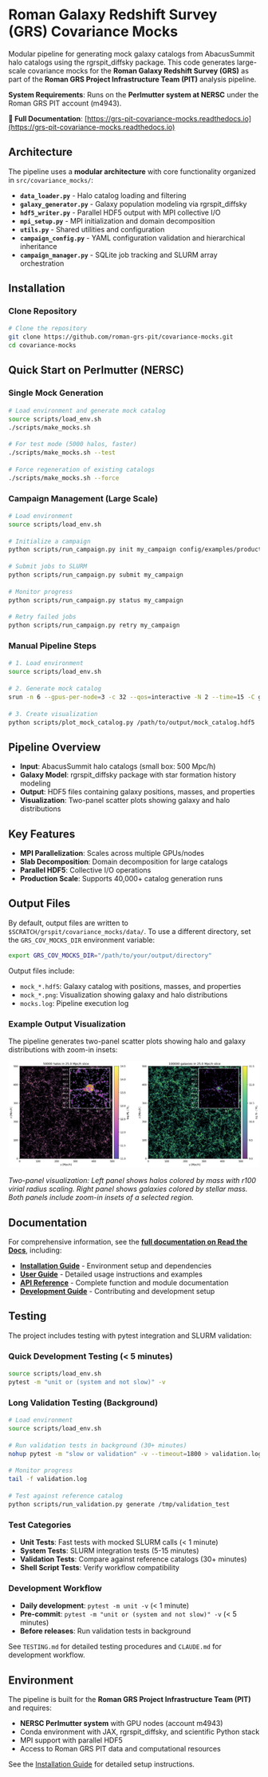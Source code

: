 # Roman Galaxy Redshift Survey (GRS) Covariance Mocks

Modular pipeline for generating mock galaxy catalogs from AbacusSummit halo catalogs using the rgrspit_diffsky package. This code generates large-scale covariance mocks for the **Roman Galaxy Redshift Survey (GRS)** as part of the **Roman GRS Project Infrastructure Team (PIT)** analysis pipeline.

**System Requirements**: Runs on the **Perlmutter system at NERSC** under the Roman GRS PIT account (m4943).

**📖 Full Documentation**: [https://grs-pit-covariance-mocks.readthedocs.io](https://grs-pit-covariance-mocks.readthedocs.io)

## Architecture

The pipeline uses a **modular architecture** with core functionality organized in `src/covariance_mocks/`:

- **`data_loader.py`** - Halo catalog loading and filtering
- **`galaxy_generator.py`** - Galaxy population modeling via rgrspit_diffsky
- **`hdf5_writer.py`** - Parallel HDF5 output with MPI collective I/O
- **`mpi_setup.py`** - MPI initialization and domain decomposition
- **`utils.py`** - Shared utilities and configuration
- **`campaign_config.py`** - YAML configuration validation and hierarchical inheritance
- **`campaign_manager.py`** - SQLite job tracking and SLURM array orchestration

## Installation

### Clone Repository

```bash
# Clone the repository
git clone https://github.com/roman-grs-pit/covariance-mocks.git
cd covariance-mocks
```

## Quick Start on Perlmutter (NERSC)

### Single Mock Generation

```bash
# Load environment and generate mock catalog
source scripts/load_env.sh
./scripts/make_mocks.sh

# For test mode (5000 halos, faster)
./scripts/make_mocks.sh --test

# Force regeneration of existing catalogs
./scripts/make_mocks.sh --force
```

### Campaign Management (Large Scale)

```bash
# Load environment
source scripts/load_env.sh

# Initialize a campaign
python scripts/run_campaign.py init my_campaign config/examples/production_campaign.yaml

# Submit jobs to SLURM
python scripts/run_campaign.py submit my_campaign

# Monitor progress
python scripts/run_campaign.py status my_campaign

# Retry failed jobs
python scripts/run_campaign.py retry my_campaign
```

### Manual Pipeline Steps

```bash
# 1. Load environment
source scripts/load_env.sh

# 2. Generate mock catalog
srun -n 6 --gpus-per-node=3 -c 32 --qos=interactive -N 2 --time=15 -C gpu -A m4943 python scripts/generate_single_mock.py nersc /path/to/output/directory

# 3. Create visualization
python scripts/plot_mock_catalog.py /path/to/output/mock_catalog.hdf5
```

## Pipeline Overview

- **Input**: AbacusSummit halo catalogs (small box: 500 Mpc/h)
- **Galaxy Model**: rgrspit_diffsky package with star formation history modeling
- **Output**: HDF5 files containing galaxy positions, masses, and properties
- **Visualization**: Two-panel scatter plots showing galaxy and halo distributions

## Key Features

- **MPI Parallelization**: Scales across multiple GPUs/nodes
- **Slab Decomposition**: Domain decomposition for large catalogs
- **Parallel HDF5**: Collective I/O operations
- **Production Scale**: Supports 40,000+ catalog generation runs

## Output Files

By default, output files are written to `$SCRATCH/grspit/covariance_mocks/data/`. To use a different directory, set the `GRS_COV_MOCKS_DIR` environment variable:

```bash
export GRS_COV_MOCKS_DIR="/path/to/your/output/directory"
```

Output files include:
- `mock_*.hdf5`: Galaxy catalog with positions, masses, and properties
- `mock_*.png`: Visualization showing galaxy and halo distributions
- `mocks.log`: Pipeline execution log

### Example Output Visualization

The pipeline generates two-panel scatter plots showing halo and galaxy distributions with zoom-in insets:

![Example Output](examples/halo_galaxy_scatter_AbacusSummit_small_c000_ph3000_z1.100.png)

*Two-panel visualization: Left panel shows halos colored by mass with r100 virial radius scaling. Right panel shows galaxies colored by stellar mass. Both panels include zoom-in insets of a selected region.*

## Documentation

For comprehensive information, see the **[full documentation on Read the Docs](https://grs-pit-covariance-mocks.readthedocs.io)**, including:

- **[Installation Guide](https://grs-pit-covariance-mocks.readthedocs.io/en/latest/installation.html)** - Environment setup and dependencies
- **[User Guide](https://grs-pit-covariance-mocks.readthedocs.io/en/latest/user_guide.html)** - Detailed usage instructions and examples
- **[API Reference](https://grs-pit-covariance-mocks.readthedocs.io/en/latest/api.html)** - Complete function and module documentation
- **[Development Guide](https://grs-pit-covariance-mocks.readthedocs.io/en/latest/development.html)** - Contributing and development setup

## Testing

The project includes testing with pytest integration and SLURM validation:

### Quick Development Testing (< 5 minutes)
```bash
source scripts/load_env.sh
pytest -m "unit or (system and not slow)" -v
```

### Long Validation Testing (Background)
```bash
# Load environment
source scripts/load_env.sh

# Run validation tests in background (30+ minutes)
nohup pytest -m "slow or validation" -v --timeout=1800 > validation.log 2>&1 &

# Monitor progress
tail -f validation.log

# Test against reference catalog
python scripts/run_validation.py generate /tmp/validation_test
```

### Test Categories
- **Unit Tests**: Fast tests with mocked SLURM calls (< 1 minute)
- **System Tests**: SLURM integration tests (5-15 minutes)
- **Validation Tests**: Compare against reference catalogs (30+ minutes)
- **Shell Script Tests**: Verify workflow compatibility

### Development Workflow
- **Daily development**: `pytest -m unit -v` (< 1 minute)
- **Pre-commit**: `pytest -m "unit or (system and not slow)" -v` (< 5 minutes)
- **Before releases**: Run validation tests in background

See `TESTING.md` for detailed testing procedures and `CLAUDE.md` for development workflow.

## Environment

The pipeline is built for the **Roman GRS Project Infrastructure Team (PIT)** and requires:
- **NERSC Perlmutter system** with GPU nodes (account m4943)
- Conda environment with JAX, rgrspit_diffsky, and scientific Python stack
- MPI support with parallel HDF5
- Access to Roman GRS PIT data and computational resources

See the [Installation Guide](https://grs-pit-covariance-mocks.readthedocs.io/en/latest/installation.html) for detailed setup instructions.
